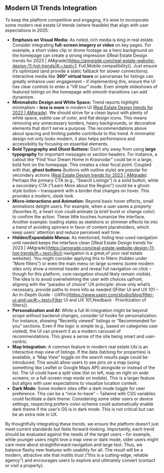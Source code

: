 ## Modern UI Trends Integration

To keep the platform competitive and engaging, it’s wise to incorporate some modern real estate UI trends (where feasible) that align with user expectations in 2025:

- **Emphasis on Visual Media:** As noted, rich media is king in real estate. Consider integrating **full-screen imagery or video** on key pages. For example, a short video clip or drone footage as a hero background on the homepage can create a strong impression ([Real Estate Design trends for 2023 | AMgrade](https://amgrade.com/real-estate-website-design-11-hot-trends/#:~:text=1. Full,Mobile compatibility)). Just ensure it’s optimized (and provide a static fallback for slower connections). Interactive media like **360° virtual tours** or panoramas for listings can greatly enhance user engagement – if implementing this, ensure the UI has clear controls to enter a “VR tour” mode. Even simple slideshows of featured listings on the homepage with smooth transitions can add dynamism.
- **Minimalistic Design and White Space:** Trend reports highlight minimalism – **less is more** in modern UI ([Real Estate Design trends for 2023 | AMgrade](https://amgrade.com/real-estate-website-design-11-hot-trends/#:~:text=6,Design)). We should strive for a clean layout with plenty of white space, subtle use of color, and flat design icons. This means removing any unnecessary borders, heavy backgrounds, or decorative elements that don’t serve a purpose. The recommendations above about spacing and limiting palette contribute to this trend. A minimalist design not only looks modern, it also helps performance and accessibility by focusing on essential elements.
- **Bold Typography and Ghost Buttons:** Don’t shy away from using **large typography** for important messages or section headers. For instance, a callout like “Find Your Dream Home in Krasnodar” could be in a large, bold font on the homepage. This creates a clear focal point. Coupled with that, **ghost buttons** (buttons with outline style) are popular for secondary actions ([Real Estate Design trends for 2023 | AMgrade](https://amgrade.com/real-estate-website-design-11-hot-trends/#:~:text=8)). Perhaps the primary CTA (e.g., “Search Listings”) is a solid button, while a secondary CTA (“Learn More about the Region”) could be a ghost-style button – transparent with a border that changes on hover. This provides a modern, sleek look.
- **Micro-interactions and Animation:** Beyond basic hover effects, small animations delight users. For example, when a user saves a property (favorites it), a heart icon could animate (a brief burst or change color) to confirm the action. These little touches humanize the interface. Another example: loading states as skeletons or shimmer effects tie into a trend of avoiding spinners in favor of content placeholders, which keep users’ attention and reduce perceived wait time.
- **Hidden/Expandable Menus:** As mentioned, hiding less-used navigation until needed keeps the interface clean ([Real Estate Design trends for 2023 | AMgrade](https://amgrade.com/real-estate-website-design-11-hot-trends/#:~:text=Rich navigation is a great,of your real estate website)). You might consider applying this to filters (hidden under “More filters”) or even the main menu on large screens (some modern sites only show a minimal header and reveal full navigation on click – though for this platform, core navigation should likely remain visible). The idea is to avoid overwhelming the user with choices upfront, aligning with the “paradox of choice” UX principle: show only what’s necessary, provide paths to more info as needed ([Filter UI and UX 101 – An In-Depth Guide - UXPin](https://www.uxpin.com/studio/blog/filter-ui-and-ux/#:~:text=Filter UI and UX 101,feedback · Prioritization of filters)).
- **Personalization and AI:** While a full AI integration might be beyond scope without backend changes, consider UI hooks for personalization. For instance, showing “Recently viewed” listings or “Recommended for you” sections. Even if the logic is simple (e.g., based on categories user visited), the UI can present it as a modern carousel of recommendations. This gives a sense of the site being smart and user-centric.
- **Map Integration:** A common feature in modern real estate UIs is an interactive map view of listings. If the data (lat/long for properties) is available, a “Map View” toggle on the search results page could be introduced. This would allow users to see pins on a map (using something like Leaflet or Google Maps API) alongside or instead of the list. The UI could have a split view (list on left, map on right on wide screens; or a full-screen map mode on mobile). This is a larger feature but aligns with user expectations to visualize location context.
- **Dark Mode:** Some modern sites offer a dark mode toggle for user preference. This can be a “nice-to-have” – Tailwind with CSS variables could facilitate a dark theme. Considering some older users or device settings, respecting prefers-color-scheme could automatically enable dark theme if the user’s OS is in dark mode. This is not critical but can be an extra mile in UX.

By thoughtfully integrating these trends, we ensure the platform doesn’t just meet current standards but feels forward-looking. Importantly, each trend should be evaluated against the needs of the target users – for example, while younger users might love a map view or dark mode, older users might care more about straightforward navigation and large text. Thus, we balance flashy new features with usability for all. The result will be a modern, attractive site that instills trust (“this is a cutting-edge, reliable agency”) and encourages users to explore and ultimately convert (contact or visit a property).